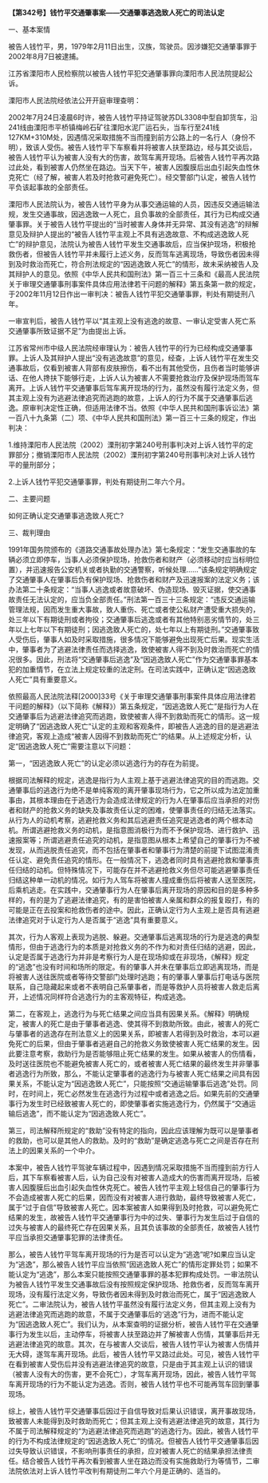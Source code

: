 **【第342号】钱竹平交通肇事案——交通肇事逃逸致人死亡的司法认定**

一、基本案情

被告人钱竹平，男，1979年2月11日出生，汉族，驾驶员。因涉嫌犯交通肇事罪于2002年8月7日被逮捕。

江苏省溧阳市人民检察院以被告人钱竹平犯交通肇事罪向溧阳市人民法院提起公诉。

溧阳市人民法院经依法公开开庭审理查明：

2002年7月24日凌晨6时许，被告人钱竹平持证驾驶苏DL3308中型自卸货车，沿241线由溧阳市平桥镇梅岭石矿往溧阳水泥厂运石头，当车行至241线127KM+310M处，因遇情况采取措施不当而撞到前方公路上的一名行人（身份不明），致该人受伤。被告人钱竹平下车察看并将被害人扶至路边，经与其交谈后，被告人钱竹平认为被害人没有大的伤害，故驾车离开现场。后被告人钱竹平再次路过此处，看到被害人仍然坐在路边。当天下午，被害人因腹膜后出血引起失血性休克死亡（经了解，被害人若及时抢救可避免死亡）。经交警部门认定，被告人钱竹平负该起事故的全部责任。

溧阳市人民法院认为，被告人钱竹平身为从事交通运输的人员，因违反交通运输法规，发生交通事故，因逃逸致一人死亡，且负事故的全部责任，其行为已构成交通肇事罪。关于被告人钱竹平提出的“当时被害人身体并无异常、其没有逃逸”的辩解意见及辩护人提出的“被告人钱竹平主观上不具有逃逸故意、不构成逃逸致人死亡”的辩护意见，法院认为被告人钱竹平发生交通事故后，应当保护现场，积极抢救伤者，但被告人钱竹平并未履行上述义务，反而驾车逃离现场，导致伤者因未得到及时救治而死亡，符合刑法规定的“因逃逸致人死亡”的情形，故未采纳被告人及其辩护人的意见。依照《中华人民共和国刑法》第一百三十三条和《最高人民法院关于审理交通肇事刑事案件具体应用法律若干问题的解释》第五条第一款的规定，于2002年11月12日作出一审判决：被告人钱竹平犯交通肇事罪，判处有期徒刑八年。

一审宣判后，被告人钱竹平以“其主观上没有逃逸的故意、一审认定受害人死亡系交通肇事所致证据不足”为由提出上诉。

江苏省常州市中级人民法院经审理认为：被告人钱竹平的行为已经构成交通肇事罪。上诉人及其辩护人提出“没有逃逸故意”的意见，经查，上诉人钱竹平在发生交通事故后，仅看到被害人背部有皮肤擦伤，看不出有其他受伤，且伤者当时能够讲话、在他人搀扶下能够行走，上诉人认为被害人不需要抢救治疗及保护现场而驾车离开。上诉人钱竹平交通肇事后驾车离开现场的行为，虽然没有履行法定义务，但其主观上没有为逃避法律追究而逃跑的故意，上诉人的行为不属于交通肇事后逃逸。原审判决定性正确，但适用法律不当。依照《中华人民共和国刑事诉讼法》第一百八十九条第（二）项、《中华人民共和国刑法》第一百三十三条的规定，作出判决：

1.维持溧阳市人民法院（2002）溧刑初字第240号刑事判决对上诉人钱竹平的定罪部分；撤销溧阳市人民法院（2002）溧刑初字第240号刑事判决对上诉人钱竹平的量刑部分；

2.上诉人钱竹平犯交通肇事罪，判处有期徒刑二年六个月。

二、主要问题

如何正确认定交通肇事逃逸致人死亡?

三、裁判理由

1991年国务院颁布的《道路交通事故处理办法》第七条规定：“发生交通事故的车辆必须立即停车，当事人必须保护现场，抢救伤者和财产（必须移动时应当标明位置），并迅速报告公安机关或者执勤的交通警察，听候处理……”该条规定明确规定了交通肇事人在肇事后负有保护现场、抢救伤者和财产及迅速报案的法定义务；该办法第二十条规定：“当事人逃逸或者故意破坏、伪造现场、毁灭证据，使交通事故责任无法认定的，应当负全部责任。”刑法第一百三十三条规定：“违反交通运输管理法规，因而发生重大事故，致人重伤、死亡或者使公私财产遭受重大损失的，处三年以下有期徒刑或者拘役；交通肇事后逃逸或者有其他特别恶劣情节的，处三年以上七年以下有期徒刑；因逃逸致人死亡的，处七年以上有期徒刑。”交通肇事致人受伤后，肇事人如及时采取措施，很多情况下能够避免出现死亡后果。现实生活中，肇事者为了逃避法律责任而选择逃逸，致使被害人得不到及时救治而死亡的情况很多。因此，刑法将“交通肇事后逃逸”及“因逃逸致人死亡”作为交通肇事罪基本犯的加重情节，在立法上规定较重的法定刑。在司法实践中，正确认定“因逃逸致人死亡”具有重要意义。

依照最高人民法院法释\[2000\]33号《关于审理交通肇事刑事案件具体应用法律若干问题的解释》（以下简称《解释》）第五条规定，“因逃逸致人死亡”是指行为人在交通肇事后为逃避法律追究而逃跑，致使被害人得不到救助而死亡的情形。这一规定明确了“因逃逸致人死亡”认定的主观和客观条件，即被告人逃逸的目的是逃避法律追究，客观上造成“被害人因得不到救助而死亡”的结果。从上述规定分析，认定“因逃逸致人死亡”需要注意以下问题：

第一，“因逃逸致人死亡”的认定必须以逃逸行为的存在为前提。

根据司法解释的规定，逃逸是指行为人主观上基于逃避法律追究的目的而逃跑。交通肇事后的逃逸行为绝不是单纯客观的离开肇事现场行为，它之所以成为法定加重事由，其根本理由在于逃逸行为会造成法律规定的行为人在肇事后应当承担的对伤者和财产的抢救义务的缺失及事故责任认定的困难，使肇事责任的归结无法落实。从行为人的动机考察，逃避抢救义务和其后逃避责任追究是逃逸者的两个根本动机。所谓逃避抢救义务的动机，是指意图消极行为而不予保护现场、进行救护、迅速报案等；所谓逃避责任追究的动机，是指意图从根本上希望自己的肇事行为不被发现，从而逃脱责任追究，而不包括在肇事者和肇事行为清楚的前提下试图混淆责任认定、避免责任追究的情形。在一般情况下，逃逸者同时具有逃避抢救和肇事责任归结的动机。但特殊情况下，可能存在并不逃避抢救义务但尽可能逃避肇事责任归结这种单一动机的情况。如行为人驾车将被害人撞成重伤后将被害人送至医院，后乘机逃走。在实践中，交通肇事行为人在肇事后离开现场的原因和目的是多种多样的，有的是为了逃避法律追究，有的是害怕被害人亲属和群众的报复殴打，有的可能是正在去投案和抢救伤者的途中。因此，正确认定行为人主观上是否具有逃避法律追究对于认定行为人是否属于“逃逸”具有重要意义。

其次，行为人客观上表现为逃脱、躲避。交通肇事后逃离现场的行为是逃逸的典型情形，但由于逃逸行为的本质是对抢救义务的不作为和对责任归结的逃避，因此，认定是否属于逃逸行为并非是考察行为人是在现场抑或在非现场，《解释》规定的“逃逸”也没有时间和场所的限定。有的肇事人并未在肇事后立即逃离现场，而是将被害人送往医院或者等待交警部门处理时逃跑；有的肇事人肇事后打电话与医院联系，自己隐藏起来或者不表明自己系肇事者，而是等救护人员将被害人救走后离开，上述情况同样符合逃逸行为的主客观特征，构成逃逸。

第二，在客观上，逃逸行为与死亡结果之间应当具有因果关系。《解释》明确规定，被害人的死亡是由于肇事者逃逸、使其得不到救助所致。由此，被害人的死亡与肇事者的逃逸存在刑法意义上的因果关系，即被害人若得到及时救治，本可以避免死亡的后果，但由于肇事者逃避自己的抢救义务致使被害人死亡结果的发生。因此要注意考察，救助行为是否能够阻止死亡结果的发生。如果从被害人的伤情看，及时送往医院也不能避免被害人死亡的，或者被害人死亡结果的最终发生并非肇事者逃逸行为所致，那么，不能认定肇事者的逃逸行为与被害人死亡结果之间具有因果关系，不能认定为“因逃逸致人死亡”，只能按照“交通运输肇事后逃逸”处罚。同时，在时间上，死亡必然发生在逃逸行为过程中或者逃逸之后。如果先前的交通肇事行为发生时已经致被害人死亡的，即使肇事者实施逃逸行为，仍然属于“交通运输后逃逸”，而不能认定为“因逃逸致人死亡”。

第三，司法解释所规定的“救助”没有特定的指向，因此应该理解为既可以是肇事者的救助，也可以是其他人的救助。及时的“救助”是确定逃逸与死亡之间是否存在刑法上的因果关系的一个中介。

本案中，被告人钱竹平驾驶车辆过程中，因遇到情况采取措施不当而撞到前方行人后，其下车察看被害人后，认为自己没有对被害人造成大的伤害而离开现场，后被害人因腹膜后出血引起失血性休克死亡。被告人钱竹平主观上轻信自己的肇事行为不会造成被害人死亡的后果，因而没有对被害人进行救助，最终导致被害人死亡，属于“过于自信”导致被害人死亡。因本案被害人如果得到及时抢救，可以避免死亡结果的发生，故被告人钱竹平交通肇事行为中的过失、肇事行为发生后过于自信的过失与被害人的最终死亡存在因果关系，且其负该事故的全部责任，故被告人钱竹平应当承担交通肇事犯罪的法律责任。

那么，被告人钱竹平驾车离开现场的行为是否可以认定为“逃逸”呢?如果应当认定为“逃逸”，那么被告人钱竹平应当依照“因逃逸致人死亡”的情形定罪处罚；如果不能认定为“逃逸”，那么本案只能按照交通肇事罪的基本犯罪构成处罚。一审法院认为被告人钱竹平发生交通事故后没有按照规定保护现场、抢救伤者，反而驾车离开现场，没有履行法定义务，导致伤者因未得到及时救治而死亡，属于“因逃逸致人死亡”。二审法院认为，被告人钱竹平虽然没有履行法定义务，但其主观上没有为逃避法律追究而逃跑的故意，不属于交通肇事后的‘逃逸”行为，进而不能认定为“因逃逸致人死亡”。我们认为，从本案查明的证据分析，被告人钱竹平在交通肇事行为发生以后，主动停车，将被害人扶至路边并了解被害人伤情，其肇事后并无逃避法律追究的故意。其次，在与被害人交谈后，被告人钱竹平认为被害人伤情并无大碍，遂驾车离开现场。此后，被告人钱竹平又路过此处。可见，被告人钱竹平在看到被害人受伤后并没有逃避法律追究的故意，只是由于其主观上认识的错误（被害人没有大的伤害，更不会死亡），才驾车离开现场，因此，被告人钱竹平驾车离开现场的行为不能认定为逃逸。否则，被告人钱竹平也不可能再驾车回到肇事现场。

综上，被告人钱竹平交通肇事后因过于自信导致对后果认识错误，离开事故现场，致被害人未能得到及时救助而死亡；但其主观上没有逃避法律追究的故意，其行为不属于司法解释规定的“为逃避法律追究而逃跑”的逃逸行为。因此，被告人钱竹平的行为不构成法律规定的“因逃逸致人死亡”的情况。但被告人钱竹平交通肇事后因过失导致认识错误，不影响刑事责任的承担，应对被害人死亡的结果承担法律责任。结合被告人钱竹平再次看到被害人坐在路边而没有实施救助行为等情节，二审法院依法对上诉人钱竹平改判有期徒刑二年六个月是正确的、适当的。